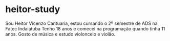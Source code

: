 # heitor-study

Sou Heitor Vicenzo Cantuaria, estou cursando o 2º semestre de ADS na Fatec Indaiatuba
Tenho 18 anos e comecei na programação quando tinha 11 anos. Gosto de música e estudo
violoncelo e violão.